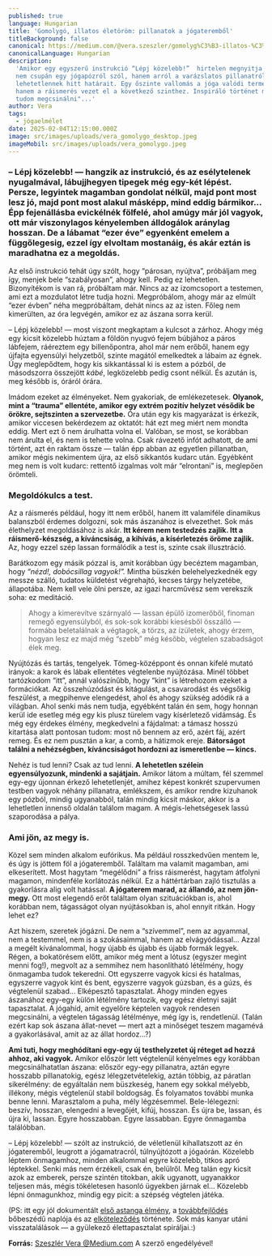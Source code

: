 ```yaml
---
published: true
language: Hungarian
title: 'Gomolygó, illatos életöröm: pillanatok a jógateremből'
titleBackground: false
canonical: https://medium.com/@vera.szeszler/gomolyg%C3%B3-illatos-%C3%A9let%C3%B6r%C3%B6m-pillanatok-a-j%C3%B3gateremb%C5%91l-d09207c7fcdb
canonicalLanguage: Hungarian
description:
  'Amikor egy egyszerű instrukció “Lépj közelebb!”  hirtelen megnyitja az ajtót valami újhoz... Ez a személyes beszámoló
  nem csupán egy jógapózról szól, hanem arról a varázslatos pillanatról, amikor a test és a lélek együtt fedezi fel a
  lehetetlennek hitt határait. Egy őszinte vallomás a jóga valódi természetéről, ahol nem az erő vagy hajlékonyság,
  hanem a ráismerés vezet el a következő szinthez. Inspiráló történet mindenkinek, aki valaha azt gondolta: "ezt úgysem
  tudom megcsinálni"...'
author: Vera
tags:
  - jógaelmélet
date: 2025-02-04T12:15:00.000Z
image: src/images/uploads/vera_gomolygo_desktop.jpeg
imageMobil: src/images/uploads/vera_gomolygo.jpeg
---
```


### – Lépj közelebb! — hangzik az instrukció, és az esélytelenek nyugalmával, lábujjhegyen tipegek még egy-két lépést. Persze, legyintek magamban gondolat nélkül, majd pont most lesz jó, majd pont most alakul másképp, mind eddig bármikor… Épp fejenállásba evickélnék fölfelé, ahol amúgy már jól vagyok, ott már viszonylagos kényelemben álldogálok aránylag hosszan. De a lábamat “ezer éve” egyenként emelem a függőlegesig, ezzel így elvoltam mostanáig, és akár eztán is maradhatna ez a megoldás.

Az első instrukció tehát úgy szólt, hogy “párosan, nyújtva”, próbáljam meg így, menjek bele “szabályosan”, ahogy kell.
Pedig ez lehetetlen. Bizonyítékom is van rá, próbáltam már. Nincs az az izomcsoport a testemen, ami ezt a mozdulatot
létre tudja hozni. Megpróbálom, ahogy már az elmúlt “ezer évben” néha megpróbáltam, dehát nincs az az isten. Főleg nem
kimerülten, az óra legvégén, amikor ez az ászana sorra kerül.

– Lépj közelebb! — most viszont megkaptam a kulcsot a zárhoz. Ahogy még egy kicsit közelebb húztam a földön nyugvó fejem
búbjához a páros lábfejem, ráéreztem egy billenőpontra, ahol már nem erőből, hanem egy újfajta egyensúlyi helyzetből,
szinte magától emelkedtek a lábaim az égnek. Úgy meglepődtem, hogy kis sikkantással ki is estem a pózból, de másodszorra
összejött _kábé_, legközelebb pedig csont nélkül. És azután is, meg később is, óráról órára.

Imádom ezeket az élményeket. Nem gyakoriak, de emlékezetesek. **Olyanok, mint a “trauma” ellentéte, amikor egy extrém
pozitív helyzet vésődik be örökre, sejtszinten a szervezetbe.** Óra után egy kis magyarázat is érkezik, amikor viccesen
bekérdezem az oktatót: hát ezt meg miért nem mondta eddig. Mert ezt ő nem árulhatta volna el. Valóban, se most, se
korábban nem árulta el, és nem is tehette volna. Csak rávezető infót adhatott, de ami történt, azt én raktam össze —
talán épp abban az egyetlen pillanatban, amikor mégis nekimentem újra, az első sikkantós kudarc után. Egyébként meg nem
is volt kudarc: rettentő izgalmas volt már “elrontani” is, meglepően örömteli.

### Megoldókulcs a test.

Az a ráismerés például, hogy itt nem erőből, hanem itt valamiféle dinamikus balanszból érdemes dolgozni, sok más
ászanához is elvezethet. Sok más élethelyzet megoldásához is akár. **Itt kérem nem testedzés zajlik. Itt a
ráismerő-készség, a kíváncsiság, a kihívás, a kísérletezés öröme zajlik.** Az, hogy ezzel szép lassan formálódik a test
is, szinte csak illusztráció.

Barátkozom egy másik pózzal is, amit korábban úgy becéztem magamban, hogy _“nézd!, dobócsillag vagyok!”._ Mintha büszkén
belehelyezkednék egy messze szálló, tudatos küldetést végrehajtó, kecses tárgy helyzetébe, állapotába. Nem kell vele
ölni persze, az igazi harcművész sem verekszik soha: ez meditáció.

> Ahogy a kimerevítve szárnyaló — lassan épülő izomerőből, finoman remegő egyensúlyból, és sok-sok korábbi kiesésből
> összálló — formába beletalálnak a végtagok, a törzs, az ízületek, ahogy érzem, hogyan lesz ez majd még “szebb” még
> később, végtelen szabadságot élek meg.

Nyújtózás és tartás, tengelyek. Tömeg-középpont és onnan kifelé mutató irányok: a karok és lábak ellentétes végtelenbe
nyújtózása. Minél többet tartózkodom “itt”, annál valószínűbb, hogy “kint” is létrehozom ezeket a formációkat. Az
összehúzódást és kitágulást, a csavarodást és végsőkig feszülést, a megpihenve elengedést, ahol és ahogy szükség adódik
rá a világban. Ahol senki más nem tudja, egyébként talán én sem, hogy honnan kerül ide esetleg még egy kis plusz türelem
vagy kísérletező vidámság. És még egy érdekes élmény, megkedvelni a fájdalmat: a támasz hosszú kitartása alatt pontosan
tudom: most nő bennem az erő, azért fáj, azért remeg. És ez nem pusztán a kar, a comb, a hátizmok ereje. **Bátorságot
találni a nehézségben, kíváncsiságot hordozni az ismeretlenbe — kincs.**

Nehéz is tud lenni? Csak az tud lenni. **A lehetetlen szélein egyensúlyozunk, mindenki a sajátjain.** Amikor látom a
múltam, fél szemmel egy-egy újonnan érkező lehetetlenjét, amihez képest konkrét szupervumen testben vagyok néhány
pillanatra, emlékszem, és amikor rendre kizuhanok egy pózból, mindig ugyanabból, talán mindig kicsit máskor, akkor is a
lehetletlen innenső oldalán találom magam. A mégis-lehetségesek lassú szaporodása a pálya.

### Ami jön, az megy is.

Közel sem minden alkalom eufórikus. Ma például rosszkedvűen mentem le, és úgy is jöttem föl a jógateremből. Találtam ma
valamit magamban, ami elkeserített. Most hagytam “megélődni” a friss ráismerést, hagytam átfolyni magamon, mindenféle
korlátozás nélkül. Ez a háttértárban zajló tisztulás a gyakorlásra alig volt hatással. **A jógaterem marad, az állandó,
az nem jön-megy.** Ott most elegendő erőt találtam olyan szituációkban is, ahol korábban nem, tágasságot olyan
nyújtásokban is, ahol ennyit ritkán. Hogy lehet ez?

Azt hiszem, szeretek jógázni. De nem a “szívemmel”, nem az agyammal, nem a testemmel, nem is a szokásaimmal, hanem az
elvágyódással… Azzal a megélt kívánalommal, hogy újabb és újabb és újabb formák legyek. Régen, a bokatörésem előtt,
amikor még ment a lótusz (egyszer megint menni fog!), megvolt az a semmihez nem hasonlítható létélmény, hogy önmagamba
tudok tekeredni. Ott egyszerre vagyok kicsi és hatalmas, egyszerre vagyok kint és bent, egyszerre vagyok gúzsban, és a
gúzs, és végtelenül szabad… Elképesztő tapasztalat. Ahogy minden egyes ászanához egy-egy külön létélmény tartozik, egy
egész életnyi saját tapasztalat. A jógahíd, amit egyelőre képtelen vagyok rendesen megcsinálni, a végtelen tágasság
létélménye, még így is, rendetlenül. (Talán ezért kap sok ászana állat-nevet — mert azt a minőséget teszem magamévá a
gyakorlásával, amit az az állat hordoz…?)

**Ami tuti, hogy meghódítani egy-egy új testhelyzetet új réteget ad hozzá ahhoz, aki vagyok.** Amikor először lett
végtelenül kényelmes egy korábban megcsinálhatatlan ászana: először egy-egy pillanatra, aztán egyre hosszabb
pillanatokig, egész lélegzetvételekig, aztán többig, az páratlan sikerélmény: de egyáltalán nem büszkeség, hanem egy
sokkal mélyebb, illékony, mégis végtelenül stabil boldogság. És folyamatos további munka benne lenni. Marasztalom a
puha, mély légzésemmel. Bele-lélegezni: beszív, hosszan, elengedni a levegőjét, kifúj, hosszan. És újra be, lassan, és
újra ki, lassan. Egyre hosszabban. Egyre lassabban. Egyre önmagamba találóbban.

– Lépj közelebb! — szólt az instrukció, de véletlenül kihallatszott az én jógateremből, leugrott a jógamatracról,
túlnyújtózott a jógaórán. Közelebb léptem önmagamhoz, minden alkalommal egyre közelebb, titkos apró léptekkel. Senki más
nem érzékeli, csak én, belülről. Meg talán egy kicsit azok az emberek, persze szintén titokban, akik ugyanott,
ugyanakkor teljesen más, mégis tökéletesen hasonló ügyekben járnak el… Közelebb lépni önmagunkhoz, mindig egy picit: a
szépség végtelen játéka.

(PS: itt egy jól dokumentált [első astanga élmény](https://joga.blog.hu/2011/09/22/atma_center_buda_astanga_1_sorozat),
a [továbbfejlődés](https://joga.blog.hu/2011/12/07/nagyonhosszu_astangas_poszt) bőbeszédű naplója és az
[elköteleződés](https://joga.blog.hu/2012/10/11/jogalujza_szint_vall) története. Sok más kanyar utáni visszatalálások —
a gyülekező élettapasztalat spiráljai.:)

**Forrás:** [Szeszlér Vera @Medium.com](https://medium.com/@vera.szeszler) A szerző engedélyével!
